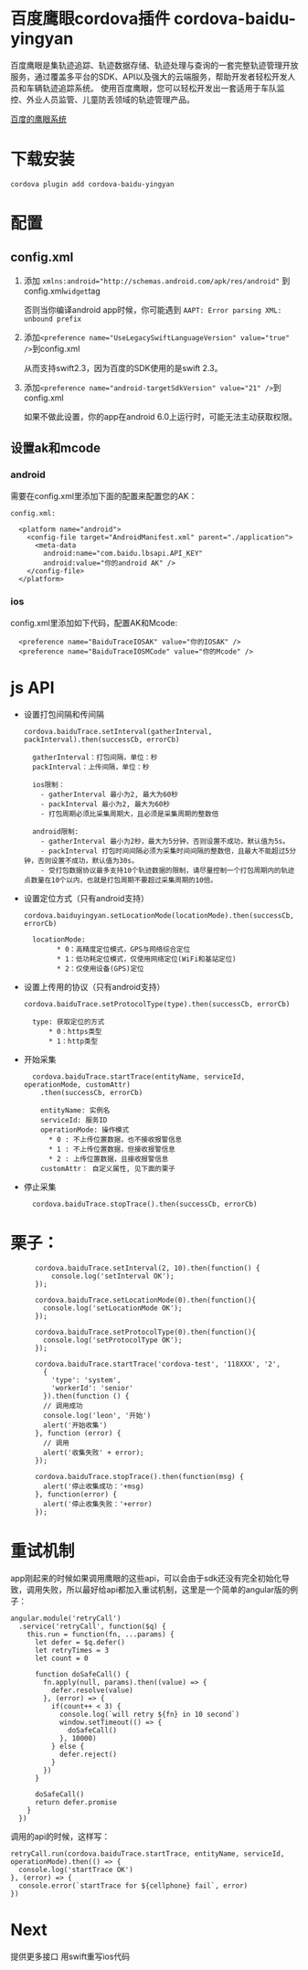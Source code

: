 # 百度鹰眼cordova插件 cordova-baidu-yingyan

百度鹰眼是集轨迹追踪、轨迹数据存储、轨迹处理与查询的一套完整轨迹管理开放服务，通过覆盖多平台的SDK、API以及强大的云端服务，帮助开发者轻松开发人员和车辆轨迹追踪系统。
使用百度鹰眼，您可以轻松开发出一套适用于车队监控、外业人员监管、儿童防丢领域的轨迹管理产品。

[百度的鹰眼系统](http://lbsyun.baidu.com/index.php?title=yingyan)

# 下载安装
`cordova plugin add cordova-baidu-yingyan`

# 配置

## config.xml

1. 添加 `xmlns:android="http://schemas.android.com/apk/res/android"` 到config.xml`widget`tag

    否则当你编译android app时候，你可能遇到 `AAPT: Error parsing XML: unbound prefix`


2. 添加`<preference name="UseLegacySwiftLanguageVersion" value="true" />`到config.xml

    从而支持swift2.3，因为百度的SDK使用的是swift 2.3。

3. 添加`<preference name="android-targetSdkVersion" value="21" />`到config.xml

    如果不做此设置，你的app在android 6.0上运行时，可能无法主动获取权限。

## 设置ak和mcode

### android

需要在config.xml里添加下面的配置来配置您的AK：

```
config.xml:

  <platform name="android">
    <config-file target="AndroidManifest.xml" parent="./application">
      <meta-data
        android:name="com.baidu.lbsapi.API_KEY"
        android:value="你的android AK" />
    </config-file>
  </platform>
```

### ios
config.xml里添加如下代码，配置AK和Mcode:
```
  <preference name="BaiduTraceIOSAK" value="你的IOSAK" />
  <preference name="BaiduTraceIOSMCode" value="你的Mcode" />
```

# js API

* 设置打包间隔和传间隔

  ```
  cordova.baiduTrace.setInterval(gatherInterval, packInterval).then(successCb, errorCb)

    gatherInterval：打包间隔，单位：秒
    packInterval：上传间隔，单位：秒

    ios限制：
      - gatherInterval 最小为2, 最大为60秒
      - packInterval 最小为2, 最大为60秒
      - 打包周期必须比采集周期大，且必须是采集周期的整数倍

    android限制:
      - gatherInterval 最小为2秒，最大为5分钟，否则设置不成功，默认值为5s。
      - packInterval 打包时间间隔必须为采集时间间隔的整数倍，且最大不能超过5分钟，否则设置不成功，默认值为30s。
      - 受打包数据协议最多支持10个轨迹数据的限制，请尽量控制一个打包周期内的轨迹点数量在10个以内，也就是打包周期不要超过采集周期的10倍。
  ```

* 设置定位方式（只有android支持）
  ```
  cordova.baiduyingyan.setLocationMode(locationMode).then(successCb, errorCb)

    locationMode:
          * 0：高精度定位模式，GPS与网络综合定位
          * 1：低功耗定位模式，仅使用网络定位(WiFi和基站定位)
          * 2：仅使用设备(GPS)定位
  ```


* 设置上传用的协议（只有android支持）
  ```  
  cordova.baiduTrace.setProtocolType(type).then(successCb, errorCb)

    type: 获取定位的方式
        * 0：https类型
        * 1：http类型
  ```

* 开始采集
  ```
    cordova.baiduTrace.startTrace(entityName, serviceId, operationMode, customAttr)
      .then(successCb, errorCb)

      entityName: 实例名
      serviceId: 服务ID
      operationMode: 操作模式
        * 0 : 不上传位置数据，也不接收报警信息
        * 1 : 不上传位置数据，但接收报警信息
        * 2 : 上传位置数据，且接收报警信息
      customAttr： 自定义属性, 见下面的栗子
  ```

* 停止采集

  ```
    cordova.baiduTrace.stopTrace().then(successCb, errorCb)
  ```

# 栗子：

```
      cordova.baiduTrace.setInterval(2, 10).then(function() {
          console.log('setInterval OK');
      });

      cordova.baiduTrace.setLocationMode(0).then(function(){
        console.log('setLocationMode OK');
      });

      cordova.baiduTrace.setProtocolType(0).then(function(){
        console.log('setProtocolType OK');
      });

      cordova.baiduTrace.startTrace('cordova-test', '118XXX', '2',
        {
          'type': 'system',
          'workerId': 'senior'
        }).then(function () {
        // 调用成功
        console.log('leon', '开始')
        alert('开始收集')
      }, function (error) {
        // 调用
        alert('收集失败' + error);
      });

      cordova.baiduTrace.stopTrace().then(function(msg) {
        alert('停止收集成功：'+msg)
      }, function(error) {
        alert('停止收集失败：'+error)
      });
```

# 重试机制
app刚起来的时候如果调用鹰眼的这些api，可以会由于sdk还没有完全初始化导致，调用失败，所以最好给api都加入重试机制，这里是一个简单的angular版的例子：

```
angular.module('retryCall')
  .service('retryCall', function($q) {
    this.run = function(fn, ...params) {
      let defer = $q.defer()
      let retryTimes = 3
      let count = 0

      function doSafeCall() {
        fn.apply(null, params).then((value) => {
          defer.resolve(value)
        }, (error) => {
          if(count++ < 3) {
            console.log(`will retry ${fn} in 10 second`)
            window.setTimeout(() => {
              doSafeCall()
            }, 10000)
          } else {
            defer.reject()
          }
        })
      }

      doSafeCall()
      return defer.promise
    }
  })
```

调用的api的时候，这样写：

```
retryCall.run(cordova.baiduTrace.startTrace, entityName, serviceId, operationMode).then(() => {
  console.log('startTrace OK')
}, (error) => {
  console.error(`startTrace for ${cellphone} fail`, error)
})
```

# Next
提供更多接口
用swift重写ios代码

